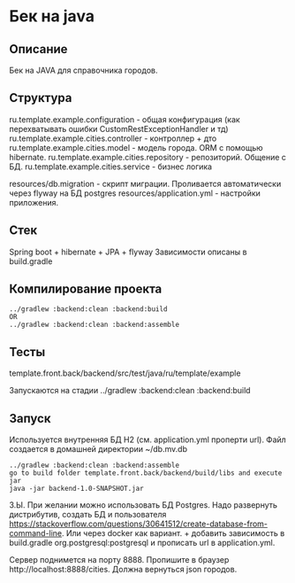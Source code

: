 # Бек на java

## Описание
Бек на JAVA для справочника городов.

## Структура
ru.template.example.configuration - общая конфигурация (как перехватывать ошибки CustomRestExceptionHandler и тд)
ru.template.example.cities.controller - контроллер + дто
ru.template.example.cities.model - модель города. ORM с помощью hibernate.
ru.template.example.cities.repository - репозиторий. Общение с БД.
ru.template.example.cities.service - бизнес логика

resources/db.migration - скрипт миграции. Проливается автоматически через flyway на БД postgres
resources/application.yml - настройки приложения.

## Стек
Spring boot + hibernate + JPA + flyway
Зависимости описаны в build.gradle

## Компилирование проекта

```
../gradlew :backend:clean :backend:build
OR
../gradlew :backend:clean :backend:assemble
```

## Тесты
template.front.back/backend/src/test/java/ru/template/example

Запускаются на стадии ../gradlew :backend:clean :backend:build

## Запуск
Используется внутренняя БД H2 (см. application.yml проперти url). Файл создается в домашней директории ~/db.mv.db

```
../gradlew :backend:clean :backend:assemble
go to build folder template.front.back/backend/build/libs and execute jar
java -jar backend-1.0-SNAPSHOT.jar 
```

З.Ы. При желании можно использовать БД Postgres. Надо развернуть дистрибутив, создать БД и пользователя https://stackoverflow.com/questions/30641512/create-database-from-command-line. Или через docker как вариант. + добавить зависимость в build.gradle org.postgresql:postgresql и прописать url в application.yml.

Сервер поднимется на порту 8888.
Пропишите в браузер http://localhost:8888/cities. Должна вернуться json городов.